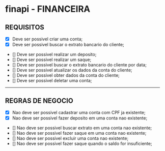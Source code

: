 # finapi - FINANCEIRA

## REQUISITOS

- [X] Deve ser possivel criar uma conta;
- [X] Deve ser possivel buscar o extrato bancario do cliente;
- [] Deve ser possivel realizar um deposito;
- [] Deve ser possivel realizar um saque;
- [] Deve ser possivel buscar o extrato bancario do cliente por data;
- [] Deve ser possivel atualizar os dados da conta do cliente;
- [] Deve ser possivel obter dados da conta do cliente;
- [] Deve ser possivel deletar uma conta;

---

## REGRAS DE NEGOCIO

- [X] Nao deve ser possivel cadastrar uma conta com CPF ja existente;
- [X] Nao deve ser possivel fazer deposito em uma conta nao existente;
- [] Nao deve ser possivel buscar extrato em uma conta nao existente;
- [] Nao deve ser possivel fazer saque em uma conta nao existente;
- [] Nao deve ser possivel excluir uma conta nao existente;
- [] Nao deve ser possivel fazer saque quando o saldo for insuficiente;

